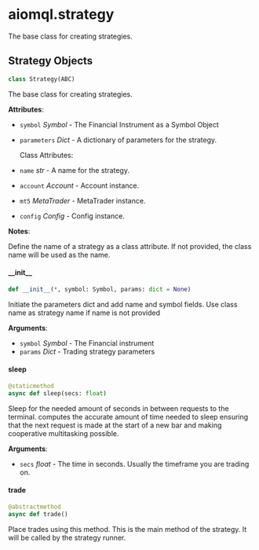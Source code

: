 <a id="aiomql.strategy"></a>

# aiomql.strategy

The base class for creating strategies.

<a id="aiomql.strategy.Strategy"></a>

## Strategy Objects

```python
class Strategy(ABC)
```

The base class for creating strategies.

**Attributes**:

- `symbol` _Symbol_ - The Financial Instrument as a Symbol Object
- `parameters` _Dict_ - A dictionary of parameters for the strategy.
  
  Class Attributes:
- `name` _str_ - A name for the strategy.
- `account` _Account_ - Account instance.
- `mt5` _MetaTrader_ - MetaTrader instance.
- `config` _Config_ - Config instance.
  

**Notes**:

  Define the name of a strategy as a class attribute. If not provided, the class name will be used as the name.

<a id="aiomql.strategy.Strategy.__init__"></a>

#### \_\_init\_\_

```python
def __init__(*, symbol: Symbol, params: dict = None)
```

Initiate the parameters dict and add name and symbol fields.
Use class name as strategy name if name is not provided

**Arguments**:

- `symbol` _Symbol_ - The Financial instrument
- `params` _Dict_ - Trading strategy parameters

<a id="aiomql.strategy.Strategy.sleep"></a>

#### sleep

```python
@staticmethod
async def sleep(secs: float)
```

Sleep for the needed amount of seconds in between requests to the terminal.
computes the accurate amount of time needed to sleep ensuring that the next request is made at the start of
a new bar and making cooperative multitasking possible.

**Arguments**:

- `secs` _float_ - The time in seconds. Usually the timeframe you are trading on.

<a id="aiomql.strategy.Strategy.trade"></a>

#### trade

```python
@abstractmethod
async def trade()
```

Place trades using this method. This is the main method of the strategy.
It will be called by the strategy runner.

